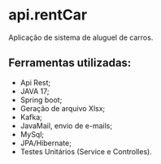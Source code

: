 # api.rentCar
Aplicação de sistema de aluguel de carros.
## Ferramentas utilizadas:
- Api Rest;
- JAVA 17;
- Spring boot;
- Geração de arquivo Xlsx;
- Kafka;
- JavaMail, envio de e-mails;
- MySql;
- JPA/Hibernate;
- Testes Unitários (Service e Controlles).
